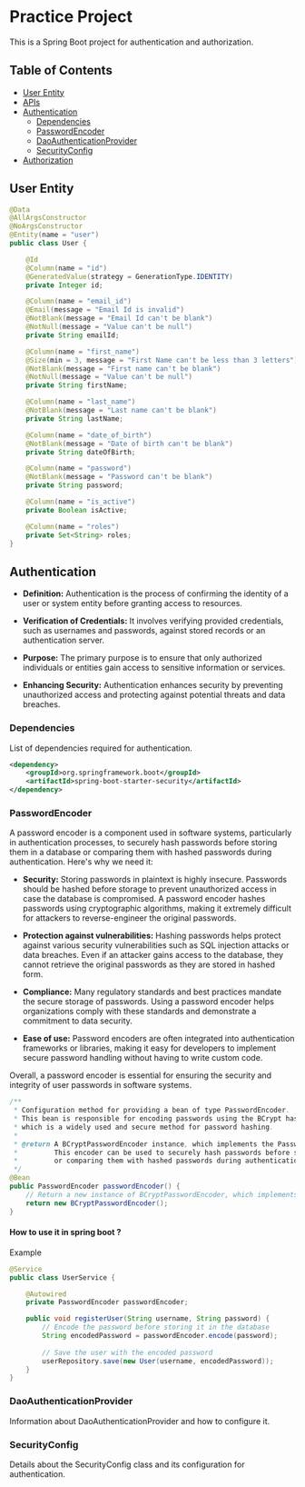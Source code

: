 # Practice Project

This is a Spring Boot project for authentication and authorization.

## Table of Contents

- [User Entity](#user-entity)
- [APIs](#apis)
- [Authentication](#authentication)
    - [Dependencies](#dependencies)
    - [PasswordEncoder](#passwordencoder)
    - [DaoAuthenticationProvider](#daoauthenticationprovider)
    - [SecurityConfig](#securityconfig)
- [Authorization](#authorization)


## User Entity

```java
@Data
@AllArgsConstructor
@NoArgsConstructor
@Entity(name = "user")
public class User {

    @Id
    @Column(name = "id")
    @GeneratedValue(strategy = GenerationType.IDENTITY)
    private Integer id;

    @Column(name = "email_id")
    @Email(message = "Email Id is invalid")
    @NotBlank(message = "Email Id can't be blank")
    @NotNull(message = "Value can't be null")
    private String emailId;

    @Column(name = "first_name")
    @Size(min = 3, message = "First Name can't be less than 3 letters")
    @NotBlank(message = "First name can't be blank")
    @NotNull(message = "Value can't be null")
    private String firstName;

    @Column(name = "last_name")
    @NotBlank(message = "Last name can't be blank")
    private String lastName;

    @Column(name = "date_of_birth")
    @NotBlank(message = "Date of birth can't be blank")
    private String dateOfBirth;

    @Column(name = "password")
    @NotBlank(message = "Password can't be blank")
    private String password;

    @Column(name = "is_active")
    private Boolean isActive;

    @Column(name = "roles")
    private Set<String> roles;
}
```

## Authentication

- **Definition:** Authentication is the process of confirming the identity of a user or system entity before granting access to resources.

- **Verification of Credentials:** It involves verifying provided credentials, such as usernames and passwords, against stored records or an authentication server.

- **Purpose:** The primary purpose is to ensure that only authorized individuals or entities gain access to sensitive information or services.

- **Enhancing Security:** Authentication enhances security by preventing unauthorized access and protecting against potential threats and data breaches.


### Dependencies
List of dependencies required for authentication.
```xml
<dependency>
    <groupId>org.springframework.boot</groupId>
    <artifactId>spring-boot-starter-security</artifactId>
</dependency>
```

### PasswordEncoder


A password encoder is a component used in software systems, particularly in authentication processes, to securely hash passwords before storing them in a database or comparing them with hashed passwords during authentication. Here's why we need it:

- **Security:** Storing passwords in plaintext is highly insecure. Passwords should be hashed before storage to prevent unauthorized access in case the database is compromised. A password encoder hashes passwords using cryptographic algorithms, making it extremely difficult for attackers to reverse-engineer the original passwords.

- **Protection against vulnerabilities:** Hashing passwords helps protect against various security vulnerabilities such as SQL injection attacks or data breaches. Even if an attacker gains access to the database, they cannot retrieve the original passwords as they are stored in hashed form.

- **Compliance:** Many regulatory standards and best practices mandate the secure storage of passwords. Using a password encoder helps organizations comply with these standards and demonstrate a commitment to data security.

- **Ease of use:** Password encoders are often integrated into authentication frameworks or libraries, making it easy for developers to implement secure password handling without having to write custom code.

Overall, a password encoder is essential for ensuring the security and integrity of user passwords in software systems.


```java
/**
 * Configuration method for providing a bean of type PasswordEncoder.
 * This bean is responsible for encoding passwords using the BCrypt hashing algorithm,
 * which is a widely used and secure method for password hashing.
 *
 * @return A BCryptPasswordEncoder instance, which implements the PasswordEncoder interface.
 *         This encoder can be used to securely hash passwords before storing them in a database
 *         or comparing them with hashed passwords during authentication.
 */
@Bean
public PasswordEncoder passwordEncoder() {
    // Return a new instance of BCryptPasswordEncoder, which implements the PasswordEncoder interface
    return new BCryptPasswordEncoder();
}
```

#### How to use it in spring boot ?
Example
```java
@Service
public class UserService {

    @Autowired
    private PasswordEncoder passwordEncoder;

    public void registerUser(String username, String password) {
        // Encode the password before storing it in the database
        String encodedPassword = passwordEncoder.encode(password);
        
        // Save the user with the encoded password
        userRepository.save(new User(username, encodedPassword));
    }
}
```

### DaoAuthenticationProvider
Information about DaoAuthenticationProvider and how to configure it.

### SecurityConfig
Details about the SecurityConfig class and its configuration for authentication.





